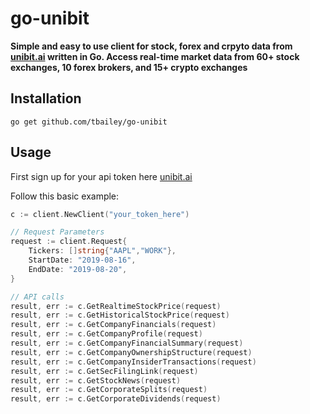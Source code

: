 # go-unibit


__Simple and easy to use client for stock, forex and crpyto data from [unibit.ai](https://unibit.ai/) written in Go. Access real-time market data from 60+ stock exchanges, 10 forex brokers, and 15+ crypto exchanges__

## Installation

`go get github.com/tbailey/go-unibit`

## Usage

First sign up for your api token here [unibit.ai](https://unibit.ai/)

Follow this basic example:
```go
c := client.NewClient("your_token_here")

// Request Parameters
request := client.Request{
    Tickers: []string{"AAPL","WORK"},
    StartDate: "2019-08-16",
    EndDate: "2019-08-20",
}

// API calls
result, err := c.GetRealtimeStockPrice(request)
result, err := c.GetHistoricalStockPrice(request)
result, err := c.GetCompanyFinancials(request)
result, err := c.GetCompanyProfile(request)
result, err := c.GetCompanyFinancialSummary(request)
result, err := c.GetCompanyOwnershipStructure(request)
result, err := c.GetCompanyInsiderTransactions(request)
result, err := c.GetSecFilingLink(request)
result, err := c.GetStockNews(request)
result, err := c.GetCorporateSplits(request)
result, err := c.GetCorporateDividends(request)
```